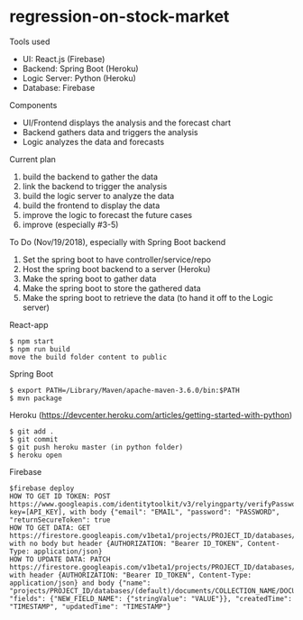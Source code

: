 # regression-on-stock-market

Tools used
* UI: React.js (Firebase)
* Backend: Spring Boot (Heroku)
* Logic Server: Python (Heroku)
* Database: Firebase

Components
- UI/Frontend displays the analysis and the forecast chart
- Backend gathers data and triggers the analysis
- Logic analyzes the data and forecasts


Current plan
1. build the backend to gather the data
2. link the backend to trigger the analysis
3. build the logic server to analyze the data
4. build the frontend to display the data
5. improve the logic to forecast the future cases
6. improve (especially #3-5)


To Do (Nov/19/2018), especially with Spring Boot backend
1. Set the spring boot to have controller/service/repo
2. Host the spring boot backend to a server (Heroku)
3. Make the spring boot to gather data
4. Make the spring boot to store the gathered data
5. Make the spring boot to retrieve the data (to hand it off to the Logic server)


React-app
```
$ npm start
$ npm run build
move the build folder content to public
```

Spring Boot
```
$ export PATH=/Library/Maven/apache-maven-3.6.0/bin:$PATH
$ mvn package
```

Heroku (https://devcenter.heroku.com/articles/getting-started-with-python)
```
$ git add .
$ git commit
$ git push heroku master (in python folder)
$ heroku open
```

Firebase
```
$firebase deploy
HOW TO GET ID TOKEN: POST https://www.googleapis.com/identitytoolkit/v3/relyingparty/verifyPassword?key=[API_KEY], with body {"email": "EMAIL", "password": "PASSWORD", "returnSecureToken": true
HOW TO GET DATA: GET https://firestore.googleapis.com/v1beta1/projects/PROJECT_ID/databases/(default)/documents/COLLECTION_NAME/DOCUMENT_NAME, with no body but header {AUTHORIZATION: "Bearer ID_TOKEN", Content-Type: application/json}
HOW TO UPDATE DATA: PATCH https://firestore.googleapis.com/v1beta1/projects/PROJECT_ID/databases/(default)/documents/COLLECTION_NAME/DOCUMENT_NAME, with header {AUTHORIZATION: "Bearer ID_TOKEN", Content-Type: application/json} and body {"name": "projects/PROJECT_ID/databases/(default)/documents/COLLECTION_NAME/DOCUMENT_NAME", "fields": {"NEW_FIELD_NAME": {"stringValue": "VALUE"}}, "createdTime": "TIMESTAMP", "updatedTime": "TIMESTAMP"}
```
